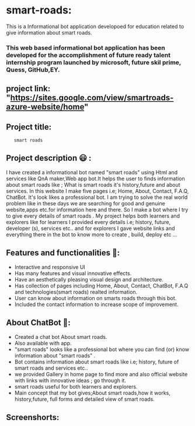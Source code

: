 # smart-roads:
This is a Informational bot application developoed for education related to give information about smart roads.
### This web based informational bot application has been developed for the accomplishment of future ready talent internship program launched by microsoft, future skil prime, Quess, GitHub,EY.

## project link: "https://sites.google.com/view/smartroads-azure-website/home"

## Project title: 
       smart roads
       
## Project description 😃 :      
I have created a informational bot named "smart roads" using Html and services like QnA maker,Web app bot.It helps the user to finds information about smart roads like ; What is smart roads it's history,future and about services. In this website I make five pages i.e; Home, About, Contact, F.A.Q, ChatBot. It's look likes a professional bot. I am trying to solve the real world problem like in these days we are searching for  good and genuine website,apps etc.for information here and there. So I make a bot where I try to give every details of smart roads . My project helps both learners and explorers like for learners I provided every details i.e; history, future, developer (s), services etc.. and for explorers I gave website links and everything there in the bot to know more to create , build, deploy etc ...                    

## Features and functionalities 🧐:
- Interactive and responsive UI
- Has many features and visual innovative effects.
- Have an aesthetically pleasing visual design and architecture.
- Has collection of pages including Home, About, Contact, ChatBot, F.A.Q and technologies(smart roads) realted information.
- User can know about information on smarts roads through this bot.
- Included the contact information to increase scope of improvement.

## About ChatBot 💬: 
- Created a chat bot About smart roads.
- Also available with app.
- "smart roads" looks like a professional bot where you can find (or) know information about "smart roads" .
- Bot contains information about smart roads like i.e; history, future of smart roads and services etc..
- we provided Gallery in home page to find more and also official website with links with innovative ideas ; go through it.
- smart roads useful for both learners and explorers.
- Main concept that my bot gives;About smart roads,how it works, history,future, full forms and detailed view of smart roads.

## Screenshorts:

